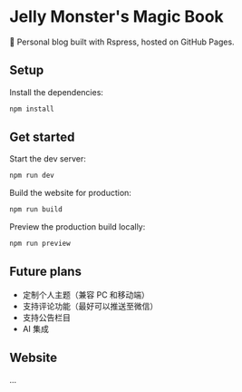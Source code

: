 # Jelly Monster's Magic Book

📝 Personal blog built with Rspress, hosted on GitHub Pages.

## Setup

Install the dependencies:

```bash
npm install
```

## Get started

Start the dev server:

```bash
npm run dev
```

Build the website for production:

```bash
npm run build
```

Preview the production build locally:

```bash
npm run preview
```

## Future plans

- 定制个人主题（兼容 PC 和移动端）
- 支持评论功能（最好可以推送至微信）
- 支持公告栏目
- AI 集成

## Website

...
